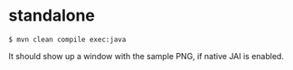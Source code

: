 standalone
===========

```
$ mvn clean compile exec:java
```

It should show up a window with the sample PNG, if native JAI is enabled.


